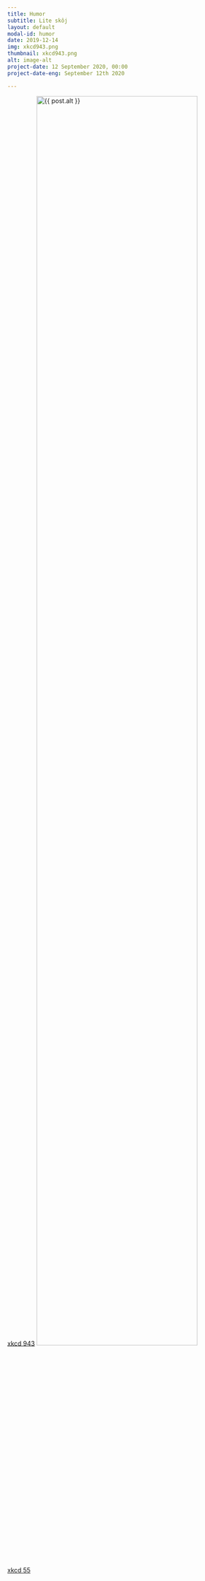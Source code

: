 ```yaml
---
title: Humor
subtitle: Lite skôj
layout: default
modal-id: humor
date: 2019-12-14
img: xkcd943.png
thumbnail: xkcd943.png
alt: image-alt
project-date: 12 September 2020, 00:00
project-date-eng: September 12th 2020

---
```


<a href="https://xkcd.com/943">xkcd 943</a>
<img src="img/portfolio/xkcd55.jpg" class="img-responsive img-centered" width="85%" alt="{{ post.alt }}">
<a href="https://xkcd.com/55">xkcd 55</a>

